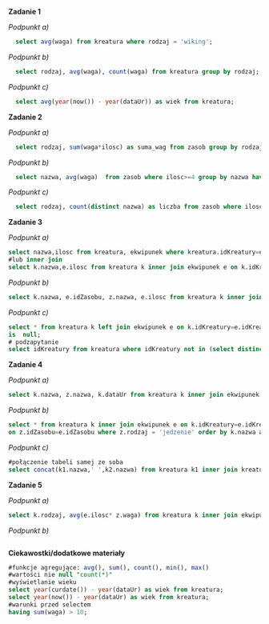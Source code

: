 **Zadanie 1**


*Podpunkt a)*
```sql
  select avg(waga) from kreatura where rodzaj = 'wiking';
```

*Podpunkt b)*
```sql
  select rodzaj, avg(waga), count(waga) from kreatura group by rodzaj;
```

*Podpunkt c)*
```sql
  select avg(year(now()) - year(dataUr)) as wiek from kreatura;
```

**Zadanie 2**


*Podpunkt a)*
```sql
  select rodzaj, sum(waga*ilosc) as suma_wag from zasob group by rodzaj;
```

*Podpunkt b)*
```sql
  select nazwa, avg(waga)  from zasob where ilosc>=4 group by nazwa having sum(waga) > 10;
```

*Podpunkt c)*
```sql
  select rodzaj, count(distinct nazwa) as liczba from zasob where ilosc > 1 group by rodzaj having liczba > 1;
```

**Zadanie 3**


*Podpunkt a)*
```sql
select nazwa,ilosc from kreatura, ekwipunek where kreatura.idKreatury=ekwipunek.idKreatury;
#lub inner join
select k.nazwa,e.ilosc from kreatura k inner join ekwipunek e on k.idKreatury=e.idKreatury;
```

*Podpunkt b)*
```sql
select k.nazwa, e.idZasobu, z.nazwa, e.ilosc from kreatura k inner join ekwipunek e on k.idKreatury=e.idKreatury inner join zasob z on z.idZasobu=e.idZasobu;
```

*Podpunkt c)*
```sql
select * from kreatura k left join ekwipunek e on k.idKreatury=e.idKreatury where e.idEkwipunku
is  null;
# podzapytanie
select idKreatury from kreatura where idKreatury not in (select distinct idKreatury from ekwipunek where idKreatury is not null)
```

**Zadanie 4**


*Podpunkt a)*
```sql
select k.nazwa, z.nazwa, k.dataUr from kreatura k inner join ekwipunek e on k.idKreatury=e.idKreatury inner join zasob z on z.idZasobu=e.idZasobu having year(k.dataUr) like '167_';
```

*Podpunkt b)*
```sql
select * from kreatura k inner join ekwipunek e on k.idKreatury=e.idKreatury inner join zasob z
on z.idZasobu=e.idZasobu where z.rodzaj = 'jedzenie' order by k.nazwa asc limit 5;
```

*Podpunkt c)*
```sql
#połączenie tabeli samej ze soba
select concat(k1.nazwa,' ',k2.nazwa) from kreatura k1 inner join kreatura k2 where k1.idKreatury - k2.idKreatury = 5;
```

**Zadanie 5**


*Podpunkt a)*
```sql
select k.rodzaj, avg(e.ilosc* z.waga) from kreatura k inner join ekwipunek e on e.idKreatury=k.idKreatury inner join zasob z on e.idZasobu=z.idZasobu where k.rodzaj not in ('malpa', 'waz') group by k.rodzaj having sum(e.ilosc) < 30;
```

*Podpunkt b)*
```sql

```
**Ciekawostki/dodatkowe materiały**

```sql
#funkcje agregujące: avg(), sum(), count(), min(), max()
#wartości nie null "count(*)" 
#wyświetlanie wieku 
select year(curdate()) - year(dataUr) as wiek from kreatura;
select year(now()) - year(dataUr) as wiek from kreatura;
#warunki przed selectem
having sum(waga) > 10;
```
